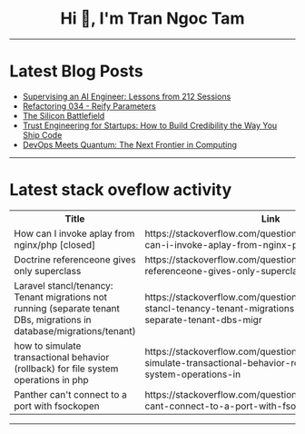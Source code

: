 <h1 align="center">Hi 👋, I'm Tran Ngoc Tam</h1>

---

# Latest Blog Posts 
<!-- BLOG-POST-LIST:START -->
- [Supervising an AI Engineer: Lessons from 212 Sessions](https://dev.to/razoorka/supervising-an-ai-engineer-lessons-from-212-sessions-4gaa)
- [Refactoring 034 - Reify Parameters](https://dev.to/mcsee/refactoring-034-reify-parameters-49ml)
- [The Silicon Battlefield](https://dev.to/rawveg/the-silicon-battlefield-2j16)
- [Trust Engineering for Startups: How to Build Credibility the Way You Ship Code](https://dev.to/sonia_bobrik_1939cdddd79d/trust-engineering-for-startups-how-to-build-credibility-the-way-you-ship-code-1683)
- [DevOps Meets Quantum: The Next Frontier in Computing](https://dev.to/satyam_gupta_0d1ff2152dcc/devops-meets-quantum-the-next-frontier-in-computing-1bkj)
<!-- BLOG-POST-LIST:END -->

---

# Latest stack oveflow activity
<table>
  <tr><th>Title</th><th>Link</th></tr>
  <!-- STACKOVERFLOW:START --><tr><td>How can I invoke aplay from nginx/php [closed]</td><td>https://stackoverflow.com/questions/79784224/how-can-i-invoke-aplay-from-nginx-php</td></tr><tr><td>Doctrine referenceone gives only superclass</td><td>https://stackoverflow.com/questions/79784110/doctrine-referenceone-gives-only-superclass</td></tr><tr><td>Laravel stancl/tenancy: Tenant migrations not running &lpar;separate tenant DBs, migrations in database/migrations/tenant&rpar;</td><td>https://stackoverflow.com/questions/79783835/laravel-stancl-tenancy-tenant-migrations-not-running-separate-tenant-dbs-migr</td></tr><tr><td>how to simulate transactional behavior &lpar;rollback&rpar; for file system operations in php</td><td>https://stackoverflow.com/questions/79783775/how-to-simulate-transactional-behavior-rollback-for-file-system-operations-in</td></tr><tr><td>Panther can&#39;t connect to a port with fsockopen</td><td>https://stackoverflow.com/questions/79783685/panther-cant-connect-to-a-port-with-fsockopen</td></tr><!-- STACKOVERFLOW:END -->
</table>

---


